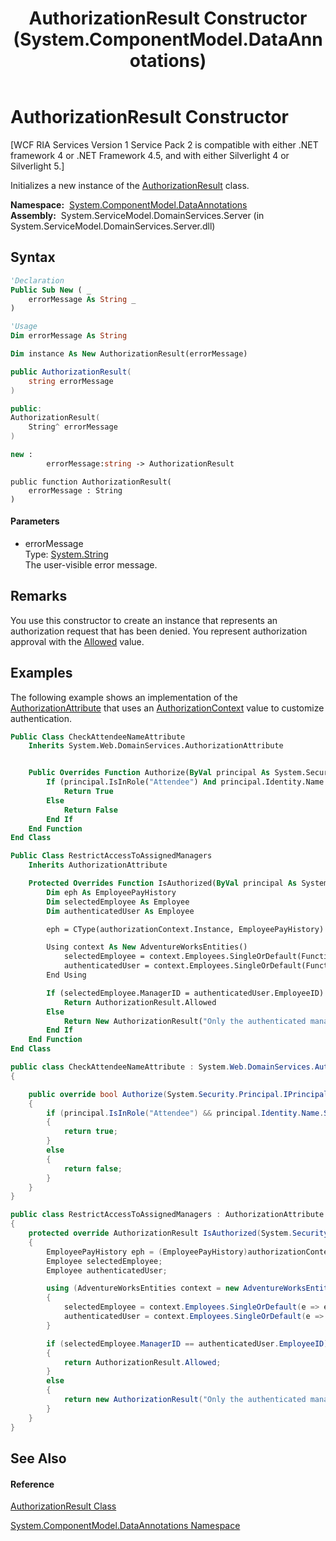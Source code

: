﻿---
title: AuthorizationResult Constructor  (System.ComponentModel.DataAnnotations)
TOCTitle: AuthorizationResult Constructor
ms:assetid: M:System.ComponentModel.DataAnnotations.AuthorizationResult.#ctor(System.String)
ms:mtpsurl: https://msdn.microsoft.com/en-us/library/system.componentmodel.dataannotations.authorizationresult.authorizationresult(v=VS.91)
ms:contentKeyID: 28754935
ms.date: 01/27/2012
mtps_version: v=VS.91
f1_keywords:
- System.ComponentModel.DataAnnotations.AuthorizationResult.#ctor
- System.ComponentModel.DataAnnotations.AuthorizationResult.AuthorizationResult
dev_langs:
- CSharp
- JScript
- VB
- FSharp
- c++
api_location:
- System.ServiceModel.DomainServices.Server.dll
api_name:
- System.ComponentModel.DataAnnotations.AuthorizationResult..ctor
api_type:
- Managed
topic_type:
- apiref
- kbSyntax
product_family_name: VS
ROBOTS: INDEX,FOLLOW
---

# AuthorizationResult Constructor

\[WCF RIA Services Version 1 Service Pack 2 is compatible with either .NET framework 4 or .NET Framework 4.5, and with either Silverlight 4 or Silverlight 5.\]

Initializes a new instance of the [AuthorizationResult](ff422636\(v=vs.91\).md) class.

**Namespace:**  [System.ComponentModel.DataAnnotations](cc490428\(v=vs.91\).md)  
**Assembly:**  System.ServiceModel.DomainServices.Server (in System.ServiceModel.DomainServices.Server.dll)

## Syntax

``` vb
'Declaration
Public Sub New ( _
    errorMessage As String _
)
```

``` vb
'Usage
Dim errorMessage As String

Dim instance As New AuthorizationResult(errorMessage)
```

``` csharp
public AuthorizationResult(
    string errorMessage
)
```

``` c++
public:
AuthorizationResult(
    String^ errorMessage
)
```

``` fsharp
new : 
        errorMessage:string -> AuthorizationResult
```

``` jscript
public function AuthorizationResult(
    errorMessage : String
)
```

#### Parameters

  - errorMessage  
    Type: [System.String](https://msdn.microsoft.com/en-us/library/s1wwdcbf)  
    The user-visible error message.  

## Remarks

You use this constructor to create an instance that represents an authorization request that has been denied. You represent authorization approval with the [Allowed](ff423282\(v=vs.91\).md) value.

## Examples

The following example shows an implementation of the [AuthorizationAttribute](ff422833\(v=vs.91\).md) that uses an [AuthorizationContext](ff422637\(v=vs.91\).md) value to customize authentication.

``` vb
Public Class CheckAttendeeNameAttribute
    Inherits System.Web.DomainServices.AuthorizationAttribute


    Public Overrides Function Authorize(ByVal principal As System.Security.Principal.IPrincipal) As Boolean
        If (principal.IsInRole("Attendee") And principal.Identity.Name.StartsWith("A")) Then
            Return True
        Else
            Return False
        End If
    End Function
End Class
```

``` vb
Public Class RestrictAccessToAssignedManagers
    Inherits AuthorizationAttribute

    Protected Overrides Function IsAuthorized(ByVal principal As System.Security.Principal.IPrincipal, ByVal authorizationContext As System.ComponentModel.DataAnnotations.AuthorizationContext) As System.ComponentModel.DataAnnotations.AuthorizationResult
        Dim eph As EmployeePayHistory
        Dim selectedEmployee As Employee
        Dim authenticatedUser As Employee

        eph = CType(authorizationContext.Instance, EmployeePayHistory)

        Using context As New AdventureWorksEntities()
            selectedEmployee = context.Employees.SingleOrDefault(Function(e) e.EmployeeID = eph.EmployeeID)
            authenticatedUser = context.Employees.SingleOrDefault(Function(e) e.LoginID = principal.Identity.Name)
        End Using

        If (selectedEmployee.ManagerID = authenticatedUser.EmployeeID) Then
            Return AuthorizationResult.Allowed
        Else
            Return New AuthorizationResult("Only the authenticated manager for the employee can add a new record.")
        End If
    End Function
End Class
```

``` csharp
public class CheckAttendeeNameAttribute : System.Web.DomainServices.AuthorizationAttribute
{

    public override bool Authorize(System.Security.Principal.IPrincipal principal)
    {
        if (principal.IsInRole("Attendee") && principal.Identity.Name.StartsWith("A"))
        {
            return true;
        }
        else
        {
            return false;
        }
    }
}
```

``` csharp
public class RestrictAccessToAssignedManagers : AuthorizationAttribute
{
    protected override AuthorizationResult IsAuthorized(System.Security.Principal.IPrincipal principal, AuthorizationContext authorizationContext)
    {
        EmployeePayHistory eph = (EmployeePayHistory)authorizationContext.Instance;
        Employee selectedEmployee;
        Employee authenticatedUser;

        using (AdventureWorksEntities context = new AdventureWorksEntities())
        {
            selectedEmployee = context.Employees.SingleOrDefault(e => e.EmployeeID == eph.EmployeeID);
            authenticatedUser = context.Employees.SingleOrDefault(e => e.LoginID == principal.Identity.Name);
        }

        if (selectedEmployee.ManagerID == authenticatedUser.EmployeeID)
        {
            return AuthorizationResult.Allowed;
        }
        else
        {
            return new AuthorizationResult("Only the authenticated manager for the employee can add a new record.");
        }
    }
}
```

## See Also

#### Reference

[AuthorizationResult Class](ff422636\(v=vs.91\).md)

[System.ComponentModel.DataAnnotations Namespace](cc490428\(v=vs.91\).md)


